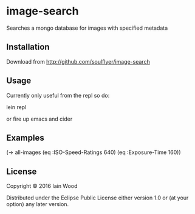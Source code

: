 # image-search

Searches a mongo database for images with specified metadata

## Installation

Download from http://github.com/soulflyer/image-search

## Usage

Currently only useful from the repl so do:

lein repl

or fire up emacs and cider

## Examples

(-> all-images
    (eq :ISO-Speed-Ratings 640)
    (eq :Exposure-Time 160))
        
## License

Copyright © 2016 Iain Wood

Distributed under the Eclipse Public License either version 1.0 or (at
your option) any later version.
